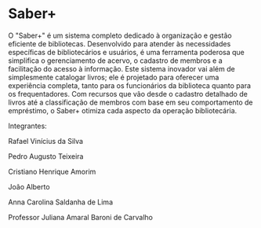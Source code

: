 # Saber+

O "Saber+" é um sistema completo dedicado à organização e gestão eficiente de
bibliotecas. Desenvolvido para atender às necessidades específicas de bibliotecários e
usuários, é uma ferramenta poderosa que simplifica o gerenciamento de acervo, o
cadastro de membros e a facilitação do acesso à informação.
Este sistema inovador vai além de simplesmente catalogar livros; ele é projetado para
oferecer uma experiência completa, tanto para os funcionários da biblioteca quanto para os
frequentadores. Com recursos que vão desde o cadastro detalhado de livros até a classificação de membros com base em seu comportamento de empréstimo, o Saber+ otimiza cada aspecto
da operação bibliotecária.

Integrantes:

Rafael Vinícius da Silva

Pedro Augusto Teixeira 

Cristiano Henrique Amorim

João Alberto

Anna Carolina Saldanha de Lima

Professor
Juliana Amaral Baroni de Carvalho
